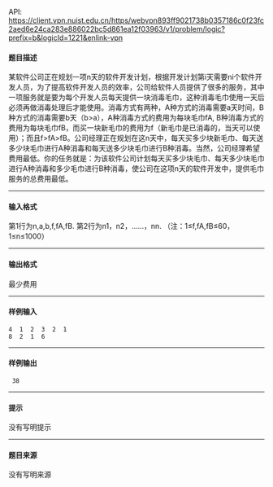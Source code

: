 API: https://client.vpn.nuist.edu.cn/https/webvpn893ff9021738b0357186c0f23fc2aed6e24ca283e886022bc5d861ea12f03963/v1/problem/logic?prefix=b&logicId=1221&enlink-vpn

#### 题目描述

某软件公司正在规划一项n天的软件开发计划，根据开发计划第i天需要ni个软件开发人员，为了提高软件开发人员的效率，公司给软件人员提供了很多的服务，其中一项服务就是要为每个开发人员每天提供一块消毒毛巾，这种消毒毛巾使用一天后必须再做消毒处理后才能使用。消毒方式有两种，A种方式的消毒需要a天时间，B种方式的消毒需要b天（b>a），A种消毒方式的费用为每块毛巾fA, B种消毒方式的费用为每块毛巾fB，而买一块新毛巾的费用为f（新毛巾是已消毒的，当天可以使用）；而且f>fA>fB。公司经理正在规划在这n天中，每天买多少块新毛巾、每天送多少块毛巾进行A种消毒和每天送多少块毛巾进行B种消毒。当然，公司经理希望费用最低。你的任务就是：为该软件公司计划每天买多少块毛巾、每天多少块毛巾进行A种消毒和多少毛巾进行B种消毒，使公司在这项n天的软件开发中，提供毛巾服务的总费用最低。

---

#### 输入格式

第1行为n,a,b,f,fA,fB. 第2行为n1，n2，……，nn. （注：1≤f,fA,fB≤60，1≤n≤1000）

---

#### 输出格式

最少费用

---

#### 样例输入
```
4  1  2  3  2  1                      
8  2  1  6  

```

---

#### 样例输出
```
 38 

```

---

#### 提示

没有写明提示

---

#### 题目来源

没有写明来源